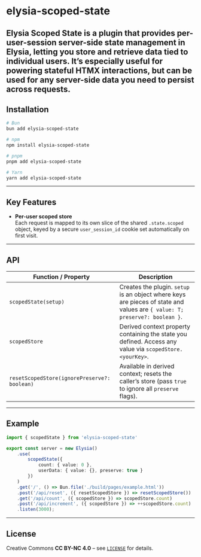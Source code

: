 # elysia-scoped-state

## Elysia Scoped State is a plugin that provides per-user-session server-side state management in Elysia, letting you store and retrieve data tied to individual users. It’s especially useful for powering stateful HTMX interactions, but can be used for any server-side data you need to persist across requests.

## Installation

```bash
# Bun
bun add elysia-scoped-state

# npm
npm install elysia-scoped-state

# pnpm
pnpm add elysia-scoped-state

# Yarn
yarn add elysia-scoped-state
```

---

## Key Features

- **Per-user scoped store**  
  Each request is mapped to its own slice of the shared `.state.scoped` object, keyed by a secure `user_session_id` cookie set automatically on first visit.

---

## API

| Function / Property                          | Description                                                                                                                |
| -------------------------------------------- | -------------------------------------------------------------------------------------------------------------------------- |
| `scopedState(setup)`                         | Creates the plugin. `setup` is an object where keys are pieces of state and values are `{ value: T; preserve?: boolean }`. |
| `scopedStore`                                | Derived context property containing the state you defined. Access any value via `scopedStore.<yourKey>`.                   |
| `resetScopedStore(ignorePreserve?: boolean)` | Available in derived context; resets the caller’s store (pass `true` to ignore all `preserve` flags).                      |

---

## Example

```ts
import { scopedState } from 'elysia-scoped-state'

export const server = new Elysia()
	.use(
		scopedState({
			count: { value: 0 },
			userData: { value: {}, preserve: true }
		})
	)
	.get('/', () => Bun.file('./build/pages/example.html'))
	.post('/api/reset', ({ resetScopedStore }) => resetScopedStore())
	.get('/api/count', ({ scopedStore }) => scopedStore.count)
	.post('/api/increment', ({ scopedStore }) => ++scopedStore.count)
	.listen(3000);
```

---

## License

Creative Commons **CC BY-NC 4.0** – see [`LICENSE`](./LICENSE) for details.
